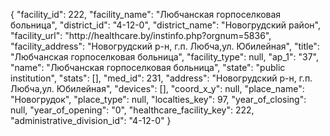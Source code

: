 {
    "facility_id": 222,
    "facility_name": "Любчанская горпоселковая больница",
    "district_id": "4-12-0",
    "district_name": "Новогрудский район",
    "facility_url": "http:\/\/healthcare.by\/instinfo.php?orgnum=5836",
    "facility_address": "Новогрудский р-н, г.п. Любча,ул. Юбилейная",
    "title": "Любчанская горпоселковая больница",
    "facility_type": null,
    "ap_1": "37",
    "name": "Любчанская горпоселковая больница",
    "state": "public institution",
    "stats": [],
    "med_id": 231,
    "address": "Новогрудский р-н, г.п. Любча,ул. Юбилейная",
    "devices": [],
    "coord_x_y": null,
    "place_name": "Новогрудок",
    "place_type": null,
    "localties_key": 97,
    "year_of_closing": null,
    "year_of_opening": "0",
    "healthcare_facility_key": 222,
    "administrative_division_id": "4-12-0"
}